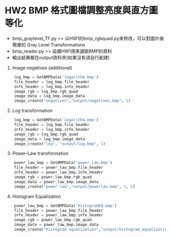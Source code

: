 HW2 BMP 格式圖檔調整亮度與直方圖等化
==================================

* bmp_graylevel_TF.py >> 以HW1的bmp_rgbquad.py來修改，可以對圖片做簡單的 Gray Level Transformations
* bmp_reader.py >> 延續HW1用來讀取BMP的資料
* 輸出結果都在output資料夾(如果沒有須自行創建)

1. Image negatives (additional)
```python
    log_bmp = GetBMPData('logarithm.bmp')
    file_header = log_bmp.file_header
    info_header = log_bmp.info_header
    image_rgb = log_bmp.rgb_quad
    image_data = log_bmp.image_data
    image_create("negatives","output/negatives.bmp", 1) 
```
2. Log transformation
```python
    log_bmp = GetBMPData('logarithm.bmp')
    file_header = log_bmp.file_header
    info_header = log_bmp.info_header
    image_rgb = log_bmp.rgb_quad
    image_data = log_bmp.image_data
    image_create("log", "output/log.bmp", 1)
```
3. Power-Law transformation
```python
    power_law_bmp = GetBMPData('power_law.bmp')
    file_header = power_law_bmp.file_header
    info_header = power_law_bmp.info_header
    image_rgb = power_law_bmp.rgb_quad
    image_data = power_law_bmp.image_data
    image_create("power law","output/powerlaw.bmp", 1, 5)
```
4. Histogram Equalization
```python
    power_law_bmp = GetBMPData('HistogramEQ.bmp')
    file_header = power_law_bmp.file_header
    info_header = power_law_bmp.info_header
    image_rgb = power_law_bmp.rgb_quad
    image_data = power_law_bmp.image_data
    image_create("histogram equalization","output/histogram_equalization.bmp") 
```
